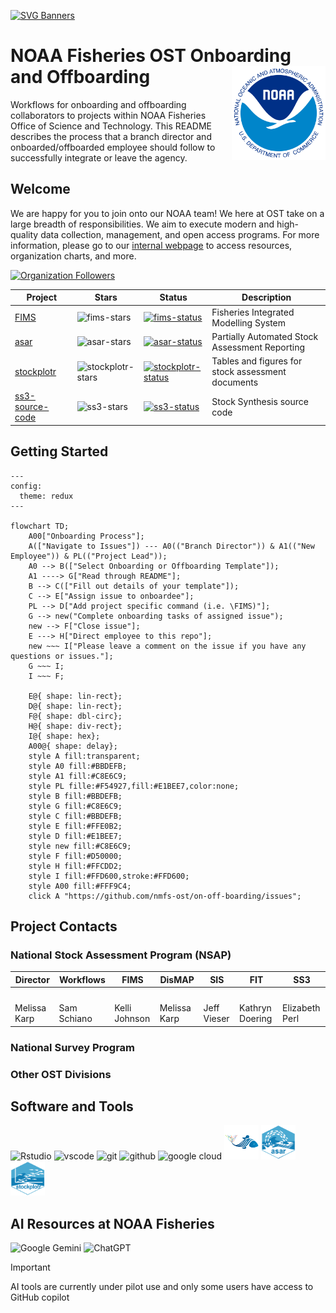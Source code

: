 [![SVG Banners](https://svg-banners.vercel.app/api?type=typeWriter&text1=OST%20Onboarding%20and%20Offboarding%20👨‍💻&width=800&height=200)](https://github.com/nmfs-ost/on-off-boarding/issues)

# NOAA Fisheries OST Onboarding and Offboarding <img src="assets/noaa-logo.png" align="right" height="150" style="float:right; height:150px;" />

Workflows for onboarding and offboarding collaborators to projects within NOAA 
Fisheries Office of Science and Technology. This README describes the process 
that a branch director and onboarded/offboarded employee should follow to 
successfully integrate or leave the agency.

## Welcome

We are happy for you to join onto our NOAA team! We here at OST take on a large 
breadth of responsibilities. We aim to execute modern and high-quality data 
collection, management, and open access programs. For more information, please 
go to our [internal webpage](https://sites.google.com/noaa.gov/inside-fisheries-ost/office-of-science-and-technology) 
to access resources, organization charts, and more.

<!---
![GitHub stats](https://github-readme-stats.vercel.app/api?username=nmfs-ost&show_icons=true&theme=transparent&role=OWNER,COLLABORATOR,ORGANIZATION_MEMBER)
--->

[![Organization Followers](https://img.shields.io/github/followers/nmfs-ost)](https://github.com/nmfs-ost)

| Project     | Stars                           | Status                              | Description                                             |
| ----------- | ----------- | ----------------------------------- | ------------------------------------------------------- |
| [FIMS] | ![fims-stars]               | [![fims-status]][fims-status-link]  | Fisheries Integrated Modelling System                   |
| [asar] | ![asar-stars]               | [![asar-status]][asar-status-link]  | Partially Automated Stock Assessment Reporting          |
| [stockplotr] | ![stockplotr-stars]   | [![stockplotr-status]][stockplotr-status-link] | Tables and figures for stock assessment documents       |
| [ss3-source-code] | ![ss3-stars]     | [![ss3-status]][ss3-status-link]    | Stock Synthesis source code                             |

[FIMS]: https://github.com/noaa-fims/fims/
[fims-status]: https://noaa-fims.r-universe.dev/badges/FIMS
[fims-status-link]: https://noaa-fims.r-universe.dev/FIMS
[asar]: https://github.com/nmfs-ost/asar
[asar-status]: https://camo.githubusercontent.com/ec28d5c98ba24b18acce2adfea29626c528588d2600739498b9918899fb89851/68747470733a2f2f696d672e736869656c64732e696f2f62616467652f6c6966656379636c652d6578706572696d656e74616c2d6f72616e67652e737667
[asar-status-link]: https://lifecycle.r-lib.org/articles/stages.html#experimental
[stockplotr]: https://github.com/nmfs-ost/stockplotr
[stockplotr-status]:https://camo.githubusercontent.com/ec28d5c98ba24b18acce2adfea29626c528588d2600739498b9918899fb89851/68747470733a2f2f696d672e736869656c64732e696f2f62616467652f6c6966656379636c652d6578706572696d656e74616c2d6f72616e67652e737667
[stockplotr-status-link]: https://lifecycle.r-lib.org/articles/stages.html#experimental
[ss3-source-code]: https://github.com/nmfs-ost/ss3-source-code
[ss3-status]: https://camo.githubusercontent.com/cb06a0179e842ca184a96ef71ef6bca508b245577b474e301951a79641c71406/68747470733a2f2f696d672e736869656c64732e696f2f6769746875622f762f72656c656173652f6e6d66732d6f73742f7373332d736f757263652d636f6465
[ss3-status-link]: https://github.com/nmfs-ost/ss3-source-code/releases/tag/v3.30.23.2

[fims-stars]: https://img.shields.io/github/stars/noaa-fims/fims?style=social
[asar-stars]: https://img.shields.io/github/stars/nmfs-ost/asar?style=social
[stockplotr-stars]: https://img.shields.io/github/stars/nmfs-ost/stockplotr?style=social
[ss3-stars]: https://img.shields.io/github/stars/nmfs-ost/ss3-source-code?style=social
[stars-badge]: https://img.shields.io/github/stars/nmfs-ost/fims?style=social

## Getting Started

```mermaid 
---
config:
  theme: redux
---

flowchart TD;
    A00["Onboarding Process"];
    A(["Navigate to Issues"]) --- A0(("Branch Director")) & A1(("New Employee")) & PL(("Project Lead"));
    A0 --> B(["Select Onboarding or Offboarding Template"]);
    A1 ----> G["Read through README"];
    B --> C(["Fill out details of your template"]);
    C --> E["Assign issue to onboardee"];
    PL --> D["Add project specific command (i.e. \FIMS)"];
    G --> new("Complete onboarding tasks of assigned issue");
    new --> F["Close issue"];
    E ---> H["Direct employee to this repo"];
    new ~~~ I["Please leave a comment on the issue if you have any questions or issues."];
    G ~~~ I;
    I ~~~ F;

    E@{ shape: lin-rect};
    D@{ shape: lin-rect};
    F@{ shape: dbl-circ};
    H@{ shape: div-rect};
    I@{ shape: hex};
    A00@{ shape: delay};
    style A fill:transparent;
    style A0 fill:#BBDEFB;
    style A1 fill:#C8E6C9;
    style PL fille:#F54927,fill:#E1BEE7,color:none;
    style B fill:#BBDEFB;
    style G fill:#C8E6C9;
    style C fill:#BBDEFB;
    style E fill:#FFE0B2;
    style D fill:#E1BEE7;
    style new fill:#C8E6C9;
    style F fill:#D50000;
    style H fill:#FFCDD2;
    style I fill:#FFD600,stroke:#FFD600;
    style A00 fill:#FFF9C4;
    click A "https://github.com/nmfs-ost/on-off-boarding/issues";
```

## Project Contacts

### National Stock Assessment Program (NSAP)

| Director | Workflows | FIMS | DisMAP | SIS | FIT | SS3 |
| -------- | -------- | -------- | -------- | -------- | -------- | -------- |
| <a href="https://github.com/Melissa-Karp"><img src="https://avatars.githubusercontent.com/u/61592412?v=4" width="100px;" alt=""/> | <a href="https://github.com/Schiano-NOAA"><img src="https://avatars.githubusercontent.com/u/125507018?u=b6dab08f04000188734eb3bbf78a40616e99b921&v=4" width="100px;" alt=""/> | <a href="https://github.com/kellijohnson-NOAA"><img src="https://avatars.githubusercontent.com/u/4108564?v=4" width="100px;" alt=""/> | <a href="https://github.com/Melissa-Karp"><img src="https://avatars.githubusercontent.com/u/61592412?v=4" width="100px;" alt=""/> | <a href="https://github.com/orgs/nmfs-ost/teams/nsap"><img src="https://avatars.githubusercontent.com/t/9092421?s=116&v=4" width="100px;" alt=""/> | <a href="https://github.com/k-doering-NOAA"><img src="https://avatars.githubusercontent.com/u/48930335?v=4" width="100px;" alt=""/> | <a href="https://github.com/e-perl-NOAA"><img src="https://avatars.githubusercontent.com/u/118312785?v=4" width="100px;" alt=""/> |
| Melissa Karp | Sam Schiano | Kelli Johnson | Melissa Karp | Jeff Vieser | Kathryn Doering | Elizabeth Perl |

### National Survey Program

### Other OST Divisions
          
## Software and Tools 

<p>
<img src="https://cdn.jsdelivr.net/gh/devicons/devicon@latest/icons/rstudio/rstudio-original.svg" alt="Rstudio" width="55" height="55"/>
<img src="https://cdn.jsdelivr.net/gh/devicons/devicon@latest/icons/vscode/vscode-original.svg" alt="vscode" width="55" height="55" />
<img src="https://cdn.jsdelivr.net/gh/devicons/devicon@latest/icons/git/git-original.svg" alt="git" width="55" height="55" />
<img src="https://cdn.jsdelivr.net/gh/devicons/devicon@latest/icons/github/github-original-wordmark.svg" alt="github" width="55" height="55" />
<img src="https://cdn.jsdelivr.net/gh/devicons/devicon@latest/icons/googlecloud/googlecloud-plain.svg" alt="google cloud" width="55" height="55"/>
<img src="assets/FIMS-logo.png" alt="FIMS logo" width="55" height="55"/>
<img src="assets/asar-hex.png" alt="asar logo" width="55" height="55"/>
<img src="assets/stockplotr-hex.png" alt="stock plot R logo" width="55" height="55"/>
</p>

## AI Resources at NOAA Fisheries

![Google Gemini](https://img.shields.io/badge/google%20gemini-8E75B2?style=for-the-badge&logo=google%20gemini&logoColor=white) ![ChatGPT](https://img.shields.io/badge/chatGPT-74aa9c?style=for-the-badge&logo=openai&logoColor=white)
	
> [!IMPORTANT]
> AI tools are currently under pilot use and only some users have access to GitHub copilot